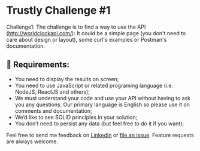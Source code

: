 # Trustly Challenge #1
Challenge1:
The challenge is to find a way to use the API (http://worldclockapi.com/): It could be a simple page (you don't need to care about design or layout), some curl's examples or Postman's documentation.

## 🧾 Requirements:
 - You need to display the results on screen;
 - You need to use JavaScript or related programing language (i.e. NodeJS, ReactJS and others);
 - We must understand your code and use your API without having to ask you any questions. Our primary language is English so please use it on comments and documentation;
 - We’d like to see SOLID principles in your solution;
 - You don’t need to persist any data (but feel free to do it if you want);

Feel free to send me feedback on [LinkedIn](https://www.linkedin.com/in/lcsdiniz/) or [file an
issue](https://github.com/lcsdiniz/tractian-challenge/issues/new). Feature requests are always welcome.

